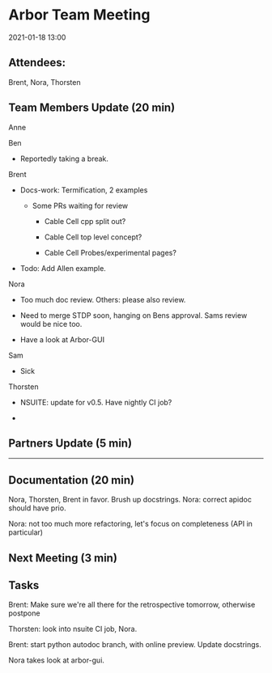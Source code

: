 Arbor Team Meeting
==================

2021-01-18 13:00

Attendees:
----------

Brent, Nora, Thorsten

Team Members Update (20 min)
----------------------------

Anne

Ben

-   Reportedly taking a break.

Brent

-   Docs-work: Termification, 2 examples

    -   Some PRs waiting for review

        -   Cable Cell cpp split out?

        -   Cable Cell top level concept?

        -   Cable Cell Probes/experimental pages?

-   Todo: Add Allen example.

Nora

-   Too much doc review. Others: please also review.

-   Need to merge STDP soon, hanging on Bens approval. Sams review would
    be nice too.

-   Have a look at Arbor-GUI

Sam

-   Sick

Thorsten

-   NSUITE: update for v0.5. Have nightly CI job?

-   

Partners Update (5 min)
-----------------------

---

Documentation (20 min)
----------------------

Nora, Thorsten, Brent in favor. Brush up docstrings. Nora: correct
apidoc should have prio.

Nora: not too much more refactoring, let's focus on completeness (API in
particular)

Next Meeting (3 min)
--------------------

Tasks
-----

Brent: Make sure we're all there for the retrospective tomorrow,
otherwise postpone

Thorsten: look into nsuite CI job, Nora.

Brent: start python autodoc branch, with online preview. Update
docstrings.

Nora takes look at arbor-gui.
